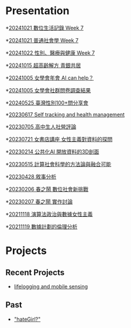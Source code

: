 # Presentation
*[20241021 數位生活記錄 Week 7]()

*[20241021 普通社會學 Week 7]()

*[20241022 性別、醫療與健康 Week 7](https://docs.google.com/presentation/d/e/2PACX-1vSfcdkzy3bIWsXyFN-XLepk4OXYijfBGlJr19LQA1MlmZD53WIQd39IIxWMRxLH_U6Pm1p4EvCj1Eq9/pub?start=false&loop=false&delayms=3000)

*[20241015 超高齡解方 青銀共居]()

*[20241005 女學會年會 AI can help？]()

*[20241005 女學會社群問卷調查結果]()

*[20240525 臺灣性別100+問分享會]()

*[20230617 Self tracking and health management]()

*[20230705 高中生人社營評論]()

*[20230721 女書店講座 女性主義對資料的探問]()

*[20230214 公共化AI 開放資料的3D剖面]()

*[20230515 計算社會科學的方法論與融合可能]()

*[20230428 敘事分析]()

*[20230206 春之鬧 數位社會新挑戰]()

*[20230207 春之鬧 實作討論]()


*[20211118 演算法政治與數據女性主義]()

*[20211119 數據計劃的倫理分析]()


# Projects

## Recent Projects
* [lifelogging and mobile sensing]()

## Past
* ["hateGirl?"]()

